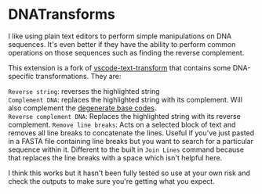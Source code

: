 # DNATransforms

I like using plain text editors to perform simple manipulations on DNA sequences. It's even better if they have the ability to perform common operations on those sequences such as finding the reverse complement. 

This extension is a fork of [vscode-text-transform](https://github.com/FlorianLoch/vscode-text-transform) that contains some DNA-specific transformations. They are:

`Reverse string`: reverses the highlighted string  
`Complement DNA`: replaces the highlighted string with its complement. Will also complement the [degenerate base codes](https://en.wikipedia.org/wiki/Nucleic_acid_notation).  
`Reverse complement DNA`: Replaces the highlighted string with its reverse complement. 
`Remove line breaks`: Acts on a selected block of text and removes all line breaks to concatenate the lines. Useful if you've just pasted in a FASTA file containing line breaks but you want to search for a particular sequence within it. Different to the built in `Join Lines` command because that replaces the line breaks with a space which isn't helpful here. 

I think this works but it hasn't been fully tested so use at your own risk and check the outputs to make sure you're getting what you expect. 